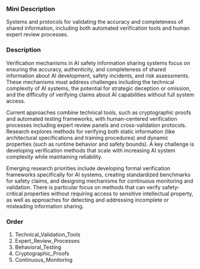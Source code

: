 ### Mini Description

Systems and protocols for validating the accuracy and completeness of shared information, including both automated verification tools and human expert review processes.

### Description

Verification mechanisms in AI safety information sharing systems focus on ensuring the accuracy, authenticity, and completeness of shared information about AI development, safety incidents, and risk assessments. These mechanisms must address challenges including the technical complexity of AI systems, the potential for strategic deception or omission, and the difficulty of verifying claims about AI capabilities without full system access.

Current approaches combine technical tools, such as cryptographic proofs and automated testing frameworks, with human-centered verification processes including expert review panels and cross-validation protocols. Research explores methods for verifying both static information (like architectural specifications and training procedures) and dynamic properties (such as runtime behavior and safety bounds). A key challenge is developing verification methods that scale with increasing AI system complexity while maintaining reliability.

Emerging research priorities include developing formal verification frameworks specifically for AI systems, creating standardized benchmarks for safety claims, and designing mechanisms for continuous monitoring and validation. There is particular focus on methods that can verify safety-critical properties without requiring access to sensitive intellectual property, as well as approaches for detecting and addressing incomplete or misleading information sharing.

### Order

1. Technical_Validation_Tools
2. Expert_Review_Processes
3. Behavioral_Testing
4. Cryptographic_Proofs
5. Continuous_Monitoring
